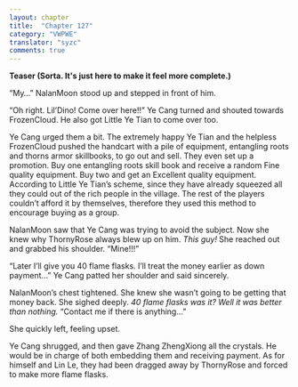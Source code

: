 ```yaml
---
layout: chapter
title:  "Chapter 127"
category: "VWPWE"
translator: "syzc"
comments: true
---
```


**Teaser (Sorta. It's just here to make it feel more complete.)**

“My…” NalanMoon stood up and stepped in front of him.

“Oh right. Lil’Dino! Come over here!!” Ye Cang turned and shouted towards FrozenCloud. He also got Little Ye Tian to come over too.

Ye Cang urged them a bit. The extremely happy Ye Tian and the helpless FrozenCloud pushed the handcart with a pile of equipment, entangling roots and thorns armor skillbooks, to go out and sell. They even set up a promotion. Buy one entangling roots skill book and receive a random Fine quality equipment. Buy two and get an Excellent quality equipment. According to Little Ye Tian’s scheme, since they have already squeezed all they could out of the rich people in the village. The rest of the players couldn’t afford it by themselves, therefore they used this method to encourage buying as a group.

NalanMoon saw that Ye Cang was trying to avoid the subject. Now she knew why ThornyRose always blew up on him. *This guy!* She reached out and grabbed his shoulder. “Mine!!!”

“Later I’ll give you 40 flame flasks. I’ll treat the money earlier as down payment...” Ye Cang patted her shoulder and said sincerely. 

NalanMoon’s chest tightened. She knew she wasn’t going to be getting that money back. She sighed deeply. *40 flame flasks was it? Well it was better than nothing.* “Contact me if there is anything...”

She quickly left, feeling upset.

Ye Cang shrugged, and then gave Zhang ZhengXiong all the crystals. He would be in charge of both embedding them and receiving payment. As for himself and Lin Le, they had been dragged away by ThornyRose and forced to make more flame flasks.
